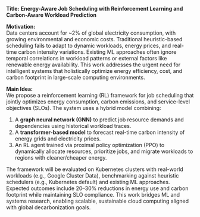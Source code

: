 **Title:** **Energy-Aware Job Scheduling with Reinforcement Learning and Carbon-Aware Workload Prediction**  

**Motivation:**  
Data centers account for ~2% of global electricity consumption, with growing environmental and economic costs. Traditional heuristic-based scheduling fails to adapt to dynamic workloads, energy prices, and real-time carbon intensity variations. Existing ML approaches often ignore temporal correlations in workload patterns or external factors like renewable energy availability. This work addresses the urgent need for intelligent systems that holistically optimize energy efficiency, cost, and carbon footprint in large-scale computing environments.  

**Main Idea:**  
We propose a reinforcement learning (RL) framework for job scheduling that jointly optimizes energy consumption, carbon emissions, and service-level objectives (SLOs). The system uses a hybrid model combining:  
1. A **graph neural network (GNN)** to predict job resource demands and dependencies using historical workload traces.  
2. A **transformer-based model** to forecast real-time carbon intensity of energy grids and electricity prices.  
3. An RL agent trained via proximal policy optimization (PPO) to dynamically allocate resources, prioritize jobs, and migrate workloads to regions with cleaner/cheaper energy.  

The framework will be evaluated on Kubernetes clusters with real-world workloads (e.g., Google Cluster Data), benchmarking against heuristic schedulers (e.g., Kubernetes default) and existing ML approaches. Expected outcomes include 20–30% reductions in energy use and carbon footprint while maintaining SLO compliance. This work bridges ML and systems research, enabling scalable, sustainable cloud computing aligned with global decarbonization goals.